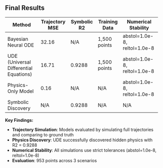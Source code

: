 ## Final Results

| Method | Trajectory MSE | Symbolic R2 | Training Data | Numerical Stability |
|--------|----------------|-------------|---------------|-------------------|
| Bayesian Neural ODE | 32.16 | N/A | 1,500 points | abstol=1.0e-8, reltol=1.0e-8 |
| UDE (Universal Differential Equations) | 16.71 | 0.9288 | 1,500 points | abstol=1.0e-8, reltol=1.0e-8 |
| Physics-Only Model | 0.16 | N/A | N/A | abstol=1.0e-8, reltol=1.0e-8 |
| Symbolic Discovery | N/A | 0.9288 | N/A | N/A |

**Key Findings:**
- **Trajectory Simulation**: Models evaluated by simulating full trajectories and comparing to ground truth
- **Physics Discovery**: UDE successfully discovered hidden physics with R2 = 0.9288
- **Numerical Stability**: All simulations use strict tolerances (abstol=1.0e-8, reltol=1.0e-8)
- **Evaluation**: 953 points across 3 scenarios
